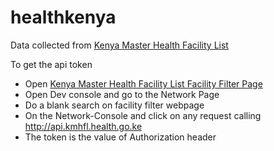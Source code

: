 # healthkenya

Data collected from [Kenya Master Health Facility List](http://kmhfl.health.go.ke)

To get the api token

- Open [Kenya Master Health Facility List Facility Filter Page](http://kmhfl.health.go.ke/#/facility_filter)
- Open Dev console and go to the Network Page
- Do a blank search on facility filter webpage
- On the Network-Console and click on any request calling http://api.kmhfl.health.go.ke
- The token is the value of Authorization header
